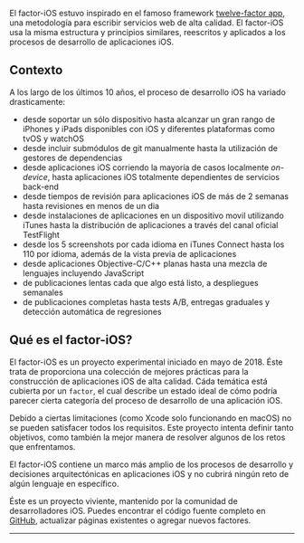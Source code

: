 El factor-iOS estuvo inspirado en el famoso framework [twelve-factor app](https://www.12factor.net/), una metodología para escribir servicios web de alta calidad. El factor-iOS usa la misma estructura y principios similares, reescritos y aplicados a los procesos de desarrollo de aplicaciones iOS.

## Contexto

A los largo de los últimos 10 años, el proceso de desarrollo iOS ha variado drasticamente:

- desde soportar un sólo dispositivo hasta alcanzar un gran rango de iPhones y iPads disponibles con iOS y diferentes plataformas como tvOS y watchOS
- desde incluir submódulos de git manualmente hasta la utilización de gestores de dependencias
- desde aplicaciones iOS corriendo la mayoría de casos localmente _on-device_, hasta aplicaciones iOS totalmente dependientes de servicios back-end
- desde tiempos de revisión para aplicaciones iOS de más de 2 semanas hasta revisiones en menos de un dia
- desde instalaciones de aplicaciones en un dispositivo movil utilizando iTunes hasta la distribución de aplicaciones a través del canal oficial TestFlight
- desde los 5 screenshots por cada idioma en iTunes Connect hasta los 110 por idioma, además de la vista previa de aplicaciones
- desde aplicaciones Objective-C/C++ planas hasta una mezcla de lenguajes incluyendo JavaScript
- de publicaciones lentas cada que algo está listo, a despliegues semanales
- de publicaciones completas hasta tests A/B, entregas graduales y detección automática de regresiones

## Qué es el factor-iOS?

El factor-iOS es un proyecto experimental iniciado en mayo de 2018. Éste trata de proporciona una colección de mejores prácticas para la construcción de aplicaciones iOS de alta calidad. Cáda temática está cubierta por un `factor`, el cual describe un estado ideal de cómo podría parecer cierta categoría del proceso de desarrollo de una aplicación iOS.

Debido a ciertas limitaciones (como Xcode solo funcionando en macOS) no se pueden satisfacer todos los requisitos. Este proyecto intenta definir tanto objetivos, como también la mejor manera de resolver algunos de los retos que enfrentamos.

El factor-iOS contiene un marco más amplio de los procesos de desarrollo y decisiones arquitectónicas en aplicaciones iOS y no cubrirá ningún reto de algún lenguaje en específico.

Éste es un proyecto viviente, mantenido por la comunidad de desarrolladores iOS. Puedes encontrar el código fuente completo en [GitHub](https://github.com/ios-factor/ios-factor.com), actualizar páginas existentes o agregar nuevos factores.

-----

